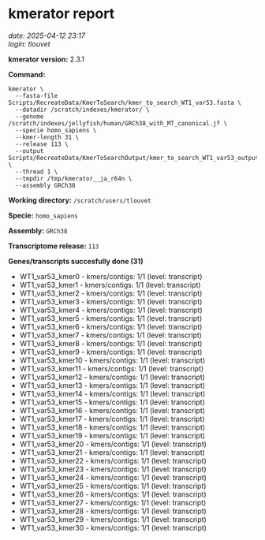 # kmerator report
*date: 2025-04-12 23:17*  
*login: tlouvet*

**kmerator version:** 2.3.1

**Command:**

```
kmerator \
  --fasta-file Scripts/RecreateData/KmerToSearch/kmer_to_search_WT1_var53.fasta \
  --datadir /scratch/indexes/kmerator/ \
  --genome /scratch/indexes/jellyfish/human/GRCh38_with_MT_canonical.jf \
  --specie homo_sapiens \
  --kmer-length 31 \
  --release 113 \
  --output Scripts/RecreateData/KmerToSearchOutput/kmer_to_search_WT1_var53_output \
  --thread 1 \
  --tmpdir /tmp/kmerator__ja_r64n \
  --assembly GRCh38
```

**Working directory:** `/scratch/users/tlouvet`

**Specie:** `homo_sapiens`

**Assembly:** `GRCh38`

**Transcriptome release:** `113`

**Genes/transcripts succesfully done (31)**

- WT1_var53_kmer0 - kmers/contigs: 1/1 (level: transcript)
- WT1_var53_kmer1 - kmers/contigs: 1/1 (level: transcript)
- WT1_var53_kmer2 - kmers/contigs: 1/1 (level: transcript)
- WT1_var53_kmer3 - kmers/contigs: 1/1 (level: transcript)
- WT1_var53_kmer4 - kmers/contigs: 1/1 (level: transcript)
- WT1_var53_kmer5 - kmers/contigs: 1/1 (level: transcript)
- WT1_var53_kmer6 - kmers/contigs: 1/1 (level: transcript)
- WT1_var53_kmer7 - kmers/contigs: 1/1 (level: transcript)
- WT1_var53_kmer8 - kmers/contigs: 1/1 (level: transcript)
- WT1_var53_kmer9 - kmers/contigs: 1/1 (level: transcript)
- WT1_var53_kmer10 - kmers/contigs: 1/1 (level: transcript)
- WT1_var53_kmer11 - kmers/contigs: 1/1 (level: transcript)
- WT1_var53_kmer12 - kmers/contigs: 1/1 (level: transcript)
- WT1_var53_kmer13 - kmers/contigs: 1/1 (level: transcript)
- WT1_var53_kmer14 - kmers/contigs: 1/1 (level: transcript)
- WT1_var53_kmer15 - kmers/contigs: 1/1 (level: transcript)
- WT1_var53_kmer16 - kmers/contigs: 1/1 (level: transcript)
- WT1_var53_kmer17 - kmers/contigs: 1/1 (level: transcript)
- WT1_var53_kmer18 - kmers/contigs: 1/1 (level: transcript)
- WT1_var53_kmer19 - kmers/contigs: 1/1 (level: transcript)
- WT1_var53_kmer20 - kmers/contigs: 1/1 (level: transcript)
- WT1_var53_kmer21 - kmers/contigs: 1/1 (level: transcript)
- WT1_var53_kmer22 - kmers/contigs: 1/1 (level: transcript)
- WT1_var53_kmer23 - kmers/contigs: 1/1 (level: transcript)
- WT1_var53_kmer24 - kmers/contigs: 1/1 (level: transcript)
- WT1_var53_kmer25 - kmers/contigs: 1/1 (level: transcript)
- WT1_var53_kmer26 - kmers/contigs: 1/1 (level: transcript)
- WT1_var53_kmer27 - kmers/contigs: 1/1 (level: transcript)
- WT1_var53_kmer28 - kmers/contigs: 1/1 (level: transcript)
- WT1_var53_kmer29 - kmers/contigs: 1/1 (level: transcript)
- WT1_var53_kmer30 - kmers/contigs: 1/1 (level: transcript)
